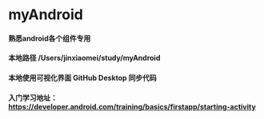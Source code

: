 # myAndroid
#### 熟悉android各个组件专用 
#### 本地路径 /Users/jinxiaomei/study/myAndroid 
#### 本地使用可视化界面 GitHub Desktop 同步代码
#### 入门学习地址：https://developer.android.com/training/basics/firstapp/starting-activity

